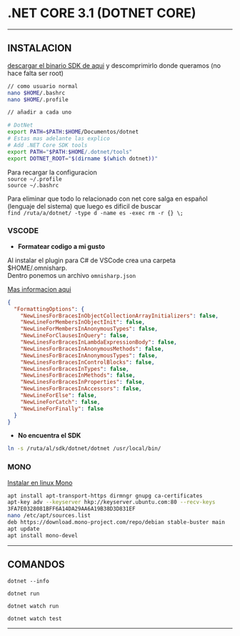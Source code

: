 # .NET CORE 3.1 (DOTNET CORE)

---

## INSTALACION

[descargar el binario SDK de aqui](https://dotnet.microsoft.com/download/dotnet-core) y descomprimirlo donde queramos (no hace falta ser root)

```sh
// como usuario normal
nano $HOME/.bashrc 
nano $HOME/.profile 

// añadir a cada uno

# DotNet
export PATH=$PATH:$HOME/Documentos/dotnet
# Estas mas adelante las explico
# Add .NET Core SDK tools
export PATH="$PATH:$HOME/.dotnet/tools"
export DOTNET_ROOT="$(dirname $(which dotnet))"
```

Para recargar la configuracion  
`source ~/.profile`  
`source ~/.bashrc`  

Para eliminar que todo lo relacionado con net core salga en español (lenguaje del sistema) que luego es dificil de buscar  
`find /ruta/a/dotnet/ -type d -name es -exec rm -r {} \;`  

### VSCODE

* **Formatear codigo a mi gusto**  

Al instalar el plugin para C# de VSCode crea una carpeta $HOME/.omnisharp.  
Dentro ponemos un archivo `omnisharp.json`

[Mas informacion aqui](https://github.com/OmniSharp/omnisharp-vscode/issues/313)

```json
{
  "FormattingOptions": {
    "NewLinesForBracesInObjectCollectionArrayInitializers": false,
    "NewLineForMembersInObjectInit": false,
    "NewLineForMembersInAnonymousTypes": false,
    "NewLineForClausesInQuery": false,
    "NewLinesForBracesInLambdaExpressionBody": false,
    "NewLinesForBracesInAnonymousMethods": false,
    "NewLinesForBracesInAnonymousTypes": false,
    "NewLinesForBracesInControlBlocks": false,
    "NewLinesForBracesInTypes": false,
    "NewLinesForBracesInMethods": false,
    "NewLinesForBracesInProperties": false,
    "NewLinesForBracesInAccessors": false,
    "NewLineForElse": false,
    "NewLineForCatch": false,
    "NewLineForFinally": false
  }
}
```

* **No encuentra el SDK**

```sh
ln -s /ruta/al/sdk/dotnet/dotnet /usr/local/bin/
```

### MONO

[Instalar en linux Mono](https://www.mono-project.com/download/stable/#download-lin-debian)

```sh
apt install apt-transport-https dirmngr gnupg ca-certificates
apt-key adv --keyserver hkp://keyserver.ubuntu.com:80 --recv-keys 
3FA7E0328081BFF6A14DA29AA6A19B38D3D831EF
nano /etc/apt/sources.list
deb https://download.mono-project.com/repo/debian stable-buster main 
apt update
apt install mono-devel
```

---

## COMANDOS

`dotnet --info`  

`dotnet run`  

`dotnet watch run`  

`dotnet watch test`  

---

